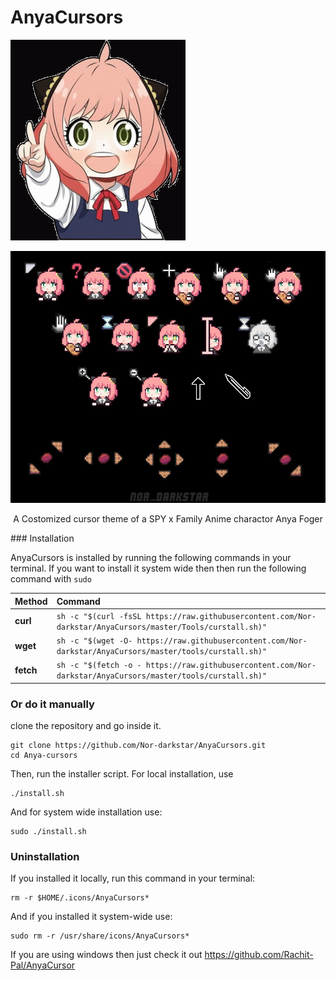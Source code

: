 # AnyaCursors

<img src="./AnyaCursors/cursors/ArtWork/anya.png" width="" alt="Anya-cursors logo">

<p align="center">
	<img src="./AnyaCursors/cursors/ArtWork/preview.jpg" width="800" alt="Anya-cursors logo">
</p>
<p align="center">A Costomized cursor theme of a SPY x Family Anime charactor Anya Foger</p>
### Installation

AnyaCursors is installed by running the following commands in your terminal.
If you want to install it system wide then then run the following command with `sudo`

| Method    | Command                                                                                           |
| :-------- | :------------------------------------------------------------------------------------------------ |
| **curl**  | `sh -c "$(curl -fsSL https://raw.githubusercontent.com/Nor-darkstar/AnyaCursors/master/Tools/curstall.sh)"` |
| **wget**  | `sh -c "$(wget -O- https://raw.githubusercontent.com/Nor-darkstar/AnyaCursors/master/tools/curstall.sh)"`   |
| **fetch** | `sh -c "$(fetch -o - https://raw.githubusercontent.com/Nor-darkstar/AnyaCursors/master/tools/curstall.sh)"` |


### Or do it manually 
clone the repository and go inside it.
```
git clone https://github.com/Nor-darkstar/AnyaCursors.git
cd Anya-cursors
```
Then, run the installer script. For local installation, use
``` 
./install.sh
```
And for system wide installation use:
``` 
sudo ./install.sh
```

### Uninstallation

If you installed it locally, run this command in your terminal: 
```
rm -r $HOME/.icons/AnyaCursors*
```
And if you installed it system-wide use:
```
sudo rm -r /usr/share/icons/AnyaCursors*
```
If you are using windows then just check it out https://github.com/Rachit-Pal/AnyaCursor

